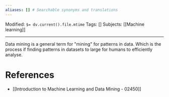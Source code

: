 ```yaml
---
aliases: [] # Searchable synonyms and translations
---
```

Modified: `$= dv.current().file.mtime`
Tags: []
Subjects: [[Machine learning]]
****
Data mining is a general term for "mining" for patterns in data. Which is the process if finding patterns in datasets to large for humans to efficiently analyse.

# References
- [[Introduction to Machine Learning and Data Mining - 02450]]